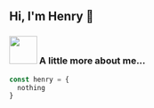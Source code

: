<h2> Hi, I'm Henry 👋</h2>
  
### <img src="https://media4.giphy.com/media/l41YryziohxMVBtmg/200w.gif" width="50"> A little more about me...  
```javascript
const henry = {
  nothing
}
```

